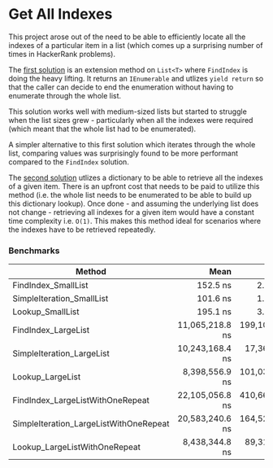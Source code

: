 # Get All Indexes

This project arose out of the need to be able to efficiently locate all the indexes of a particular item in a list (which comes up a surprising number of times in HackerRank problems).

The [first solution](https://github.com/jozsurf/GetAllIndexes/blob/master/GetAllIndexes/ListExtensions.cs) is an extension method on `List<T>` where `FindIndex` is doing the heavy lifting. It returns an `IEnumerable` and utlizes `yield return` so that the caller can decide to end the enumeration without having to enumerate through the whole list.

This solution works well with medium-sized lists but started to struggle when the list sizes grew - particularly when all the indexes were required (which meant that the whole list had to be enumerated).

A simpler alternative to this first solution which iterates through the whole list, comparing values was surprisingly found to be more performant compared to the `FindIndex` solution.

The [second solution](https://github.com/jozsurf/GetAllIndexes/blob/master/GetAllIndexes/WrappedList.cs) utlizes a dictionary to be able to retrieve all the indexes of a given item. There is an upfront cost that needs to be paid to utilize this method (i.e. the whole list needs to be enumerated to be able to build up this dictionary lookup). Once done - and assuming the underlying list does not change - retrieving all indexes for a given item would have a constant time complexity i.e. `O(1)`. This makes this method ideal for scenarios where the indexes have to be retrieved repeatedly.

### Benchmarks

| Method                                 | Mean            | Error         | StdDev        |
|--------------------------------------- |----------------:|--------------:|--------------:|
| FindIndex_SmallList                    |        152.5 ns |       2.48 ns |       2.32 ns |
| SimpleIteration_SmallList              |        101.6 ns |       1.43 ns |       1.19 ns |
| Lookup_SmallList                       |        195.1 ns |       3.97 ns |      11.12 ns |
| FindIndex_LargeList                    | 11,065,218.8 ns | 199,102.68 ns | 348,712.28 ns |
| SimpleIteration_LargeList              | 10,243,168.4 ns |  17,365.55 ns |  14,501.02 ns |
| Lookup_LargeList                       |  8,398,556.9 ns | 101,037.95 ns |  89,567.51 ns |
| FindIndex_LargeListWithOneRepeat       | 22,105,056.8 ns | 410,663.67 ns | 750,921.74 ns |
| SimpleIteration_LargeListWithOneRepeat | 20,583,240.6 ns | 164,522.17 ns | 145,844.62 ns |
| Lookup_LargeListWithOneRepeat          |  8,438,344.8 ns |  89,310.62 ns |  83,541.21 ns |


